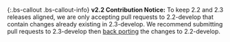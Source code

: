 {:.bs-callout .bs-callout-info}
**v2.2 Contribution Notice:**
To keep 2.2 and 2.3 releases aligned, we are only accepting pull requests to 2.2-develop that contain changes already existing in 2.3-develop. We recommend submitting pull requests to 2.3-develop then [back porting](#porting) the changes to 2.2-develop.
